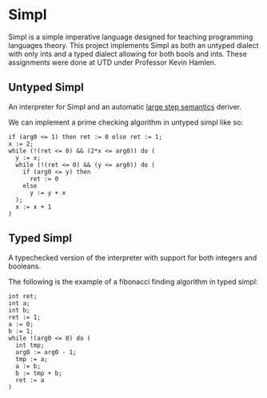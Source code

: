 # Simpl

Simpl is a simple imperative language designed for teaching programming languages theory. This project implements Simpl as both an untyped dialect with only ints and a typed dialect allowing for both bools and ints. These assignments were done at UTD under Professor Kevin Hamlen.

## Untyped Simpl

An interpreter for Simpl and an automatic [large step semantics](https://www.cs.cornell.edu/courses/cs4110/2012fa/lectures/lecture04.pdf) deriver.

We can implement a prime checking algorithm in untyped simpl like so:

```
if (arg0 <= 1) then ret := 0 else ret := 1;
x := 2;
while (!(ret <= 0) && (2*x <= arg0)) do (
  y := x;
  while (!(ret <= 0) && (y <= arg0)) do (
    if (arg0 <= y) then
      ret := 0
    else
      y := y + x
  );
  x := x + 1
)
```

## Typed Simpl

A typechecked version of the interpreter with support for both integers and booleans.

The following is the example of a fibonacci finding algorithm in typed simpl:

```
int ret;
int a;
int b;
ret := 1;
a := 0;
b := 1;
while !(arg0 <= 0) do (
  int tmp;
  arg0 := arg0 - 1;
  tmp := a;
  a := b;
  b := tmp + b;
  ret := a
)

```